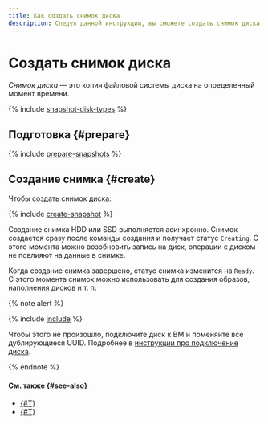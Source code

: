 ```yaml
---
title: Как создать снимок диска
description: Следуя данной инструкции, вы сможете создать снимок диска.
---
```


# Создать снимок диска


_Снимок диска_ — это копия файловой системы диска на определенный момент времени.

{% include [snapshot-disk-types](../../../_includes/compute/snapshot-disk-types.md) %}

## Подготовка {#prepare}

{% include [prepare-snapshots](../../../_includes/compute/prepare-snapshots.md) %}

## Создание снимка {#create}

Чтобы создать снимок диска:

{% include [create-snapshot](../../../_includes/compute/create-snapshot.md) %}

Создание снимка HDD или SSD выполняется асинхронно. Снимок создается сразу после команды создания и получает статус `Creating`. С этого момента можно возобновить запись на диск, операции с диском не повлияют на данные в снимке.

Когда создание снимка завершено, статус снимка изменится на `Ready`. С этого момента снимок можно использовать для создания образов, наполнения дисков и т. п.

{% note alert %}

{% include [include](../../../_includes/compute/duplicated-uuid-note.md) %}

Чтобы этого не произошло, подключите диск к ВМ и поменяйте все дублирующиеся UUID. Подробнее в [инструкции про подключение диска](../vm-control/vm-attach-disk.md).

{% endnote %}


#### См. также {#see-also}

* [{#T}](../snapshot-control/create-schedule.md)
* [{#T}](../disk-create/from-snapshot.md)

